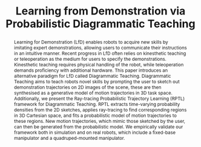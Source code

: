 ---
id:             2023-diagteach
title:          "Learning from Demonstration via Probabilistic Diagrammatic Teaching"
authors:
    - WZhi
    - Me
    - MJR
highlight:      Spotlight - IROS 2023 DiffPropRob Workshop
venue:          ICRA 2024
year:           "2023-09"
thumbnail:      assets/moreresearch/dia_teach.png
links:
    paper:      https://arxiv.org/abs/2309.03835

layout: project
short_title: Diagrammatic Teaching
abstract: "Learning for Demonstration (LfD) enables robots to acquire new skills by imitating expert demonstrations, allowing users to communicate their instructions in an intuitive manner. Recent progress in LfD often relies on kinesthetic teaching or teleoperation as the medium for users to specify the demonstrations. Kinesthetic teaching requires physical handling of the robot, while teleoperation demands proficiency with additional hardware. This paper introduces an alternative paradigm for LfD called Diagrammatic Teaching. Diagrammatic Teaching aims to teach robots novel skills by prompting the user to sketch out demonstration trajectories on 2D images of the scene, these are then synthesised as a generative model of motion trajectories in 3D task space. Additionally, we present the Ray-tracing Probabilistic Trajectory Learning (RPTL) framework for Diagrammatic Teaching. RPTL extracts time-varying probability densities from the 2D sketches, applies ray-tracing to find corresponding regions in 3D Cartesian space, and fits a probabilistic model of motion trajectories to these regions. New motion trajectories, which mimic those sketched by the user, can then be generated from the probabilistic model. We empirically validate our framework both in simulation and on real robots, which include a fixed-base manipulator and a quadruped-mounted manipulator."
---